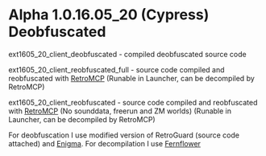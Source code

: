 # Alpha 1.0.16.05_20 (Cypress) Deobfuscated

ext1605_20_client_deobfuscated - compiled deobfuscated source code

ext1605_20_client_reobfuscated_full - source code compiled and reobfuscated with [RetroMCP](https://github.com/MCPHackers/RetroMCP-Java) (Runable in Launcher, can be decompiled by RetroMCP)

ext1605_20_client_reobfuscated - source code compiled and reobfuscated with [RetroMCP](https://github.com/FabricMC/Enigma) (No sounddata, freerun and ZM worlds) (Runable in Launcher, can be decompiled by RetroMCP)

For deobfuscation I use modified version of RetroGuard (source code attached) and [Enigma](https://github.com/MCPHackers/Enigma). For decompilation I use [Fernflower](https://github.com/fesh0r/fernflower)

